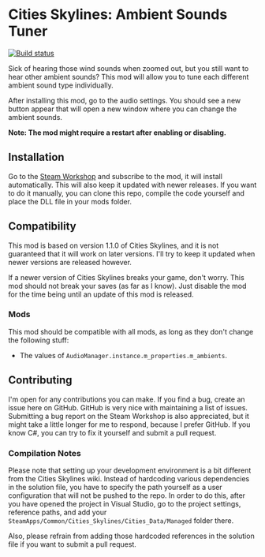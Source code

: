 # Cities Skylines: Ambient Sounds Tuner
[![Build status](https://ci.appveyor.com/api/projects/status/pt4toy5d9o5mb1bo/branch/master?svg=true)](https://ci.appveyor.com/project/Archomeda/csl-ambient-sounds-tuner/branch/master)

Sick of hearing those wind sounds when zoomed out, but you still want to hear
other ambient sounds? This mod will allow you to tune each different ambient
sound type individually.

After installing this mod, go to the audio settings. You should see a new button
appear that will open a new window where you can change the ambient sounds.

**Note: The mod might require a restart after enabling or disabling.**

## Installation
Go to the
[Steam Workshop](http://steamcommunity.com/sharedfiles/filedetails/?id=455958878)
and subscribe to the mod, it will install automatically. This will also keep it
updated with newer releases. If you want to do it manually, you can clone this
repo, compile the code yourself and place the DLL file in your mods folder.

## Compatibility
This mod is based on version 1.1.0 of Cities Skylines, and it is not guaranteed
that it will work on later versions. I'll try to keep it updated when newer
versions are released however.

If a newer version of Cities Skylines breaks your game, don't worry. This mod
should not break your saves (as far as I know). Just disable the mod for the
time being until an update of this mod is released.

### Mods
This mod should be compatible with all mods, as long as they don't change the
following stuff:
- The values of `AudioManager.instance.m_properties.m_ambients`.

## Contributing
I'm open for any contributions you can make. If you find a bug, create an issue
here on GitHub. GitHub is very nice with maintaining a list of issues.
Submitting a bug report on the Steam Workshop is also appreciated, but it might
take a little longer for me to respond, because I prefer GitHub. If you know C#,
you can try to fix it yourself and submit a pull request.

### Compilation Notes
Please note that setting up your development environment is a bit different from
the Cities Skylines wiki. Instead of hardcoding various dependencies in the
solution file, you have to specify the path yourself as a user configuration
that will not be pushed to the repo. In order to do this, after you have opened
the project in Visual Studio, go to the project settings, reference paths, and
add your `SteamApps/Common/Cities_Skylines/Cities_Data/Managed` folder there.

Also, please refrain from adding those hardcoded references in the solution
file if you want to submit a pull request.

